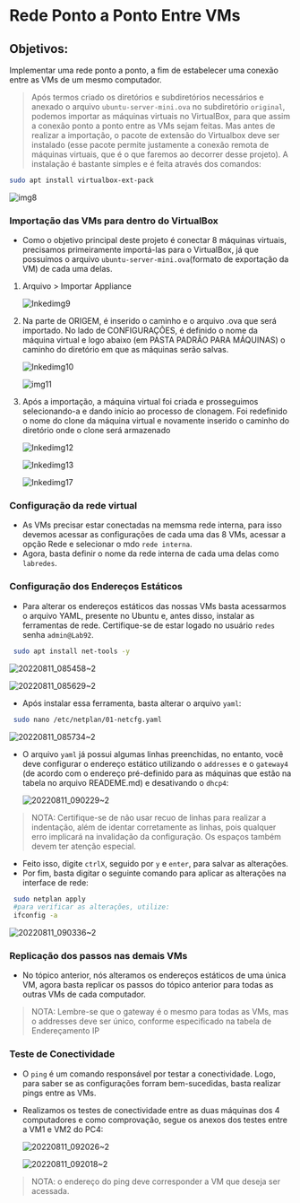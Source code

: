 # Rede Ponto a Ponto Entre VMs 

## Objetivos:
Implementar uma rede ponto a ponto, a fim de estabelecer uma conexão entre as VMs de um mesmo computador.

> Após termos criado os diretórios e subdiretórios necessários e anexado o arquivo ```ubuntu-server-mini.ova``` no subdiretório ```original```, podemos importar as máquinas virtuais no VirtualBox, para que assim a conexão ponto a ponto entre as VMs sejam feitas. Mas antes de realizar a importação, o pacote de extensão do Virtualbox deve ser instalado (esse pacote permite justamente a conexão remota de máquinas virtuais, que é o que faremos ao decorrer desse projeto). A instalação é bastante simples e é feita através dos comandos:
```bash
sudo apt install virtualbox-ext-pack
```
![img8](https://user-images.githubusercontent.com/80183918/185101387-c33e7674-53ab-44cd-9aae-93adf68d3ad7.png)


### Importação das VMs para dentro do VirtualBox

* Como o objetivo principal deste projeto é conectar 8 máquinas virtuais, precisamos primeiramente importá-las para o VirtualBox, já que possuímos o arquivo ```ubuntu-server-mini.ova```(formato de exportação da VM) de cada uma delas.
 1) Arquivo > Importar Appliance 
  
    ![Inkedimg9](https://user-images.githubusercontent.com/80183918/185103492-6f1d74ac-7414-4bb4-aa27-b5a3c20e6593.jpg)
 2) Na parte de ORIGEM, é inserido o caminho e o arquivo .ova que será importado. No lado de CONFIGURAÇÕES, é definido o nome da máquina virtual e logo abaixo (em PASTA PADRÃO PARA MÁQUINAS) o caminho do diretório em que as máquinas serão salvas.
 
    ![Inkedimg10](https://user-images.githubusercontent.com/80183918/185105820-5e2b0325-9b95-4e15-a775-a00b0dcc352c.jpg)
 
    ![img11](https://user-images.githubusercontent.com/80183918/185108262-51d8d28d-e9f5-4648-86a6-fd51660727fe.png)

 3) Após a importação, a máquina virtual foi criada e prosseguimos selecionando-a e dando início ao processo de clonagem. Foi redefinido o nome do clone da máquina virtual e novamente inserido o caminho do diretório onde o clone será armazenado
 
    ![Inkedimg12](https://user-images.githubusercontent.com/80183918/185109484-53bb853e-14a2-475d-918b-d9eb3511d051.jpg)
    
    ![Inkedimg13](https://user-images.githubusercontent.com/80183918/185110148-8509b712-d0d6-4455-8583-91596a3f038d.jpg)
    
    ![Inkedimg17](https://user-images.githubusercontent.com/80183918/185111619-cbade523-abac-4045-a388-e3f3e045aa23.jpg)
  
### Configuração da rede virtual
* As VMs precisar estar conectadas na memsma rede interna, para isso devemos acessar as configurações de cada uma das 8 VMs, acessar a opção Rede e selecionar o mdo ```rede interna```.
* Agora, basta definir o nome da rede interna de cada uma delas como ```labredes```. 

### Configuração dos Endereços Estáticos 

* Para alterar os endereços estáticos das nossas VMs basta acessarmos o arquivo YAML, presente no Ubuntu e, antes disso, instalar as ferramentas de rede. Certifique-se de estar logado no usuário ```redes``` senha ```admin@Lab92```.
```bash
 sudo apt install net-tools -y
```

  ![20220811_085458~2](https://user-images.githubusercontent.com/80183918/185114064-17ba8b8d-88bd-404f-b6bb-b2e5e783cca0.jpg)
  
  ![20220811_085629~2](https://user-images.githubusercontent.com/80183918/185114094-ad96a8e4-4086-4e68-94c8-9254915bdea8.jpg)


* Após instalar essa ferramenta, basta alterar o arquivo ```yaml```:
```bash
 sudo nano /etc/netplan/01-netcfg.yaml
```

  ![20220811_085734~2](https://user-images.githubusercontent.com/80183918/185116210-32492b3c-c9ac-4d7a-9c68-5c17540770ef.jpg)

* O arquivo ```yaml``` já possui algumas linhas preenchidas, no entanto, você deve configurar o endereço estático utilizando o ```addresses``` e o ```gateway4``` (de acordo com o endereço pré-definido para as máquinas que estão na tabela no arquivo READEME.md) e desativando o ```dhcp4```:

  ![20220811_090229~2](https://user-images.githubusercontent.com/80183918/185116226-d71c1684-638e-420a-bbd0-2a70fa25d533.jpg)

> NOTA: Certifique-se de não usar recuo de linhas para realizar a indentação, além de identar corretamente as linhas, pois qualquer erro implicará na invalidação da configuração. Os espaços também devem ter atenção especial.
* Feito isso, digite ```ctrlX```, seguido por ```y``` e ```enter```, para salvar as alterações.
* Por fim, basta digitar o seguinte comando para aplicar as alterações na interface de rede:
```bash
 sudo netplan apply
 #para verificar as alterações, utilize:
 ifconfig -a
```

  ![20220811_090336~2](https://user-images.githubusercontent.com/80183918/185116236-ba4f8b41-5dce-4a73-9680-eec82f8dcfe3.jpg)


### Replicação dos passos nas demais VMs
* No tópico anterior, nós alteramos os endereços estáticos de uma única VM, agora basta replicar os passos do tópico anterior para todas as outras VMs de cada computador.
> NOTA: Lembre-se que o gateway é o mesmo para todas as VMs, mas o addresses deve ser único, conforme especificado na tabela de Endereçamento IP

### Teste de Conectividade
* O ```ping``` é um comando responsável por testar a conectividade. Logo, para saber se as configurações forram bem-sucedidas, basta realizar pings entre as VMs.

* Realizamos os testes de conectividade entre as duas máquinas dos 4 computadores e como comprovação, segue os anexos dos testes entre a VM1 e VM2 do PC4:
  
  ![20220811_092026~2](https://user-images.githubusercontent.com/80183918/185121140-63e04534-2ed6-4321-9cd2-a1d3f4b43ce6.jpg)
  
  ![20220811_092018~2](https://user-images.githubusercontent.com/80183918/185121175-a3da9260-3591-4e8d-a9ff-06781cd277d4.jpg)

> NOTA: o endereço do ping deve corresponder a VM que deseja ser acessada.
